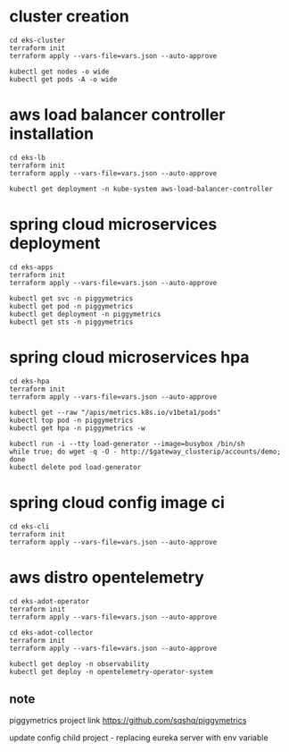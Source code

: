 # cluster creation

```
cd eks-cluster
terraform init
terraform apply --vars-file=vars.json --auto-approve
```

```
kubectl get nodes -o wide
kubectl get pods -A -o wide
```

# aws load balancer controller installation

```
cd eks-lb
terraform init
terraform apply --vars-file=vars.json --auto-approve
```

```
kubectl get deployment -n kube-system aws-load-balancer-controller
```

# spring cloud microservices deployment

```
cd eks-apps
terraform init
terraform apply --vars-file=vars.json --auto-approve
```

```
kubectl get svc -n piggymetrics
kubectl get pod -n piggymetrics
kubectl get deployment -n piggymetrics
kubectl get sts -n piggymetrics
```

# spring cloud microservices hpa

```
cd eks-hpa
terraform init
terraform apply --vars-file=vars.json --auto-approve
```

```
kubectl get --raw "/apis/metrics.k8s.io/v1beta1/pods"
kubectl top pod -n piggymetrics
kubectl get hpa -n piggymetrics -w

```

```
kubectl run -i --tty load-generator --image=busybox /bin/sh
while true; do wget -q -O - http://$gateway_clusterip/accounts/demo; done
kubectl delete pod load-generator
```

# spring cloud config image ci
```
cd eks-cli
terraform init
terraform apply --vars-file=vars.json --auto-approve
```

# aws distro opentelemetry 
```
cd eks-adot-operator
terraform init
terraform apply --vars-file=vars.json --auto-approve
```
```
cd eks-adot-collector
terraform init
terraform apply --vars-file=vars.json --auto-approve
```
```
kubectl get deploy -n observability
kubectl get deploy -n opentelemetry-operator-system
```

## note
piggymetrics project link https://github.com/sqshq/piggymetrics

update config child project - replacing eureka server with env variable
